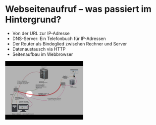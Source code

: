 <h1>Webseitenaufruf – was passiert im Hintergrund?</h1>

- Von der URL zur IP-Adresse
- DNS-Server: Ein Telefonbuch für IP-Adressen
- Der Router als Bindeglied zwischen Rechner und Server
- Datenaustausch via HTTP
- Seitenaufbau im Webbrowser

[<img src="https://github.com/dashurry/FAQ/blob/main/img/Webseiteaufruf.jpg" width="50%">](https://www.youtube.com/watch?v=AvTpjn_sOi0&ab_channel=Staatsinstitutf%C3%BCrdieAusbildungvonFachlehrern)
